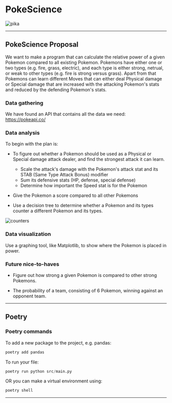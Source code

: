 # PokeScience

![pika](https://user-images.githubusercontent.com/58971957/201761340-5ecabcbc-c7a0-4631-8761-2621b598c1f6.jpg)

---

## PokeScience Proposal

We want to make a program that can calculate the relative power of a given Pokemon compared to all existing Pokemon. Pokemons have either one or two types (e.g. fire, grass, electric), and each type is either strong, netrual, or weak to other types (e.g. fire is strong versus grass). Apart from that Pokemons can learn different Moves that can either deal Physical damage or Special damage that are increased with the attacking Pokemon's stats and reduced by the defending Pokemon's stats.

### Data gathering

We have found an API that contains all the data we need: <https://pokeapi.co/>

### Data analysis

To begin with the plan is:

- To figure out whether a Pokemon should be used as a Physical or Special damage attack dealer, and find the strongest attack it can learn.
  - Scale the attack's damage with the Pokemon's attack stat and its STAB (Same Type Attack Bonus) modifier
  - Sum its defensive stats (HP, defense, special defense)
  - Determine how important the Speed stat is for the Pokemon

- Give the Pokemon a score compared to all other Pokemons

- Use a decision tree to determine whether a Pokemon and its types counter a different Pokemon and its types.

![counters](https://media.discordapp.net/attachments/1040234360500146186/1042012000387072010/image.png)

### Data visualization

Use a graphing tool, like Matplotlib, to show where the Pokemon is placed in power.

### Future nice-to-haves

- Figure out how strong a given Pokemon is compared to other strong Pokemons.

- The probability of a team, consisting of 6 Pokemon, winning against an opponent team.

---

## Poetry

### Poetry commands

To add a new package to the project, e.g. pandas:

```python
poetry add pandas
```

To run your file:

```python
poetry run python src/main.py
```

OR you can make a virtual environment using:

```python
poetry shell
```

---
